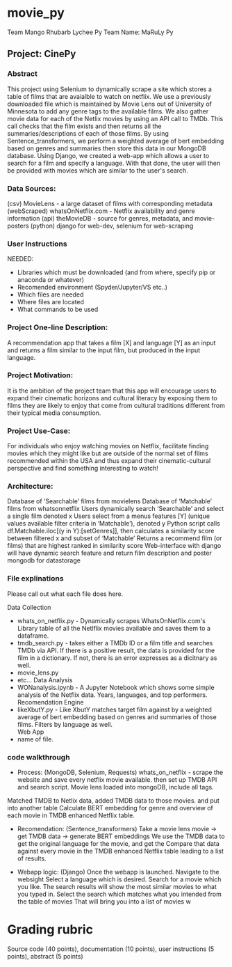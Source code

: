 # movie_py
Team Mango Rhubarb Lychee Py
Team Name: MaRuLy Py

## Project: CinePy
### Abstract
This project using Selenium to dynamically scrape a site which stores a table of films that are avaialble to watch on netflix. We use a previously downloaded file which is maintained by Movie Lens out of University of Minnesota to add any genre tags to the available films. We also gather movie data for each of the Netlix movies by using an API call to TMDb. This call checks that the film exists and then returns all the summaries/descriptions of each of those films. By using Sentence_transformers, we perform a weighted average of bert embedding based on genres and summaries then store this data in our MongoDB database. Using Django, we created a web-app which allows a user to search for a film and specify a language. With that done, the user will then be provided with movies which are similar to the user's search. 

### Data Sources:
(csv) MovieLens - a large dataset of films with corresponding metadata
(webScraped) whatsOnNetflix.com - Netflix availability and genre information
(api) theMovieDB - source for genres, metadata, and movie-posters
(python) django for web-dev, selenium for web-scraping

### User Instructions
NEEDED: 
- Libraries which must be downloaded (and from where, specify pip or anaconda or whatever)
- Recomended environment (Spyder/Jupyter/VS etc..)
- Which files are needed
- Where files are located
- What commands to be used


### Project One-line Description:
A recommendation app that takes a film [X] and language [Y] as an input and returns a film similar to the input film, but produced in the input language.

### Project Motivation:
It is the ambition of the project team that this app will encourage users to expand their cinematic horizons and cultural literacy by exposing them to films they are likely to enjoy that come from cultural traditions different from their typical media consumption.

### Project Use-Case:
For individuals who enjoy watching movies on Netflix, facilitate finding movies which they might like but are outside of the normal set of films recommended within the USA and thus expand their cinematic-cultural perspective and find something interesting to watch!

### Architecture:
Database of ‘Searchable’ films from movielens
Database of ‘Matchable’ films from whatsonnetflix
Users dynamically search ‘Searchable’ and select a single film denoted x
Users select from a menus features [Y] (unique values available filter criteria in ‘Matchable’), denoted y
Python script calls df.Matchable.iloc[(y in Y):[setGenres]], then calculates a similarity score between filtered x and subset of ‘Matchable’
Returns a recommend film (or films) that are highest ranked in similarity score
Web-interface with django will have dynamic search feature and return film description and poster
mongodb for datastorage

### File explinations
Please call out what each file does here. 

Data Collection
- whats_on_netflix.py - Dynamically scrapes WhatsOnNetflix.com's Library table of all the Netlflix movies available and saves them to a dataframe. 
- tmdb_search.py - takes either a TMDb ID or a film title and searches TMDb via API. If there is a positive result, the data is provided for the film in a dictionary. If not, there is an error expresses as a dicitnary as well. 
- movie_lens.py
- etc...
Data Analysis
- WONanalysis.ipynb - A Jupyter Notebook which shows some simple analysis of the Netflix data. Years, languages, and top performers. 
Recomendation Engine
- likeXbutY.py - Like XbutY matches target film against by a weighted average of bert embedding based on genres and summaries of those films. Filters by language as well.  
Web App
- name of file. 

### code walkthrough
- Process: (MongoDB, Selenium, Requests)
whats_on_netflix - scrape the website and save every netflix movie available. 
then set up TMDB API and search script.
Movie lens loaded into mongoDB, include all tags. 

Matched TMDB to Netlix data, added TMDB data to those movies. and put into another table
Calculate BERT embedding for genre and overview of each movie in TMDB enhanced Netflix table. 

- Recomendation: (Sentence_transformers)
Take a movie lens movie -> get TMDB data -> generate BERT embeddings
We use the TMDB data to get the original language for the movie, and get the 
Compare that data against every movie in the TMDB enhanced Netflix table leading to a list of results. 

- Webapp logic: (Django)
Once the webapp is launched. Navigate to the websight
Select a language which is desired.
Search for a movie which you like. 
The search results will show the most similar movies to what you typed in. 
Select the search which matches what you intended from the table of movies
That will bring you into a list of movies w

# Grading rubric
Source code (40 points), documentation (10 points), user instructions (5 points), abstract (5 points)

